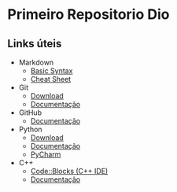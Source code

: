 # Primeiro Repositorio Dio

## Links úteis
- Markdown
  - [Basic Syntax](https://www.markdownguide.org/basic-syntax/)
  - [Cheat Sheet](https://www.markdownguide.org/cheat-sheet/)
- Git
  - [Download](https://git-scm.com/downloads)
  - [Documentação](https://git-scm.com/doc)
- GitHub
  - [Documentação](https://docs.github.com/en)
- Python
  - [Download](https://www.python.org/downloads/)
  - [Documentação](https://www.python.org/doc/)
  - [PyCharm](https://www.jetbrains.com/pycharm/)
- C++
  - [Code::Blocks (C++ IDE)](https://www.codeblocks.org/)
  - [Documentação](https://cplusplus.com/)
